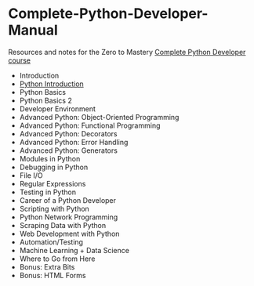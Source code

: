 # Complete-Python-Developer-Manual

Resources and notes for the Zero to Mastery [Complete Python Developer course](https://zerotomastery.io/courses/learn-python/)

- Introduction
- [Python Introduction](https://github.com/zero-to-mastery/Complete-Python-Developer-Manuel/blob/main/python_basics.ipynb)
- Python Basics
- Python Basics 2
- Developer Environment
- Advanced Python: Object-Oriented Programming
- Advanced Python: Functional Programming
- Advanced Python: Decorators
- Advanced Python: Error Handling
- Advanced Python: Generators
- Modules in Python
- Debugging in Python
- File I/O
- Regular Expressions
- Testing in Python
- Career of a Python Developer
- Scripting with Python
- Python Network Programming
- Scraping Data with Python
- Web Development with Python
- Automation/Testing
- Machine Learning + Data Science
- Where to Go from Here
- Bonus: Extra Bits
- Bonus: HTML Forms
